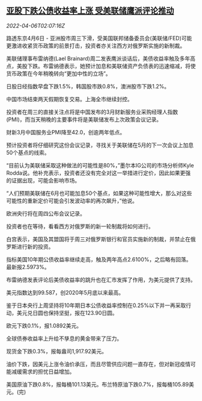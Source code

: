 <!--1649212262000-->
[亚股下跌公债收益率上涨 受美联储鹰派评论推动](https://cn.reuters.com/article/asia-financial-markets-0406-wedn-idCNKCS2LY05I)
------

<div><i>2022-04-06T02:07:16Z</i></div><p>路透东京4月6日 - 亚洲股市周三下滑，受美国联邦储备委员会(美联储/FED)可能更激进收紧货币政策的前景打击，投资者亦关注西方对俄罗斯实施的新制裁。</p><p>美联储理事布雷纳德(Lael Brainard)周二发表鹰派谈话后，美债收益率触及多年高点，美股下跌。布雷纳德表示，她预计加息和美联储资产负债表的迅速缩减，将使货币政策在今年稍晚转向“更加中性的立场”。</p><p>日股日经指数早盘下跌1.5%，韩国股市跌0.8%，澳洲股市下跌1.2%。</p><p>中国市场结束两天假期恢复交易。上海全市继续封控。</p><p>投资者在周三的直接关注点将是中国发布的3月财新服务业采购经理人指数(PMI)，而当天稍晚的主要事件将是美联储发布上次政策会议记录。</p><p>财新3月中国服务业PMI降至42.0，创逾两年低点。</p><p>预计投资者将仔细研究这份会议记录，寻找关于美联储在5月的下一次会议上加息50个基点的线索。</p><p>“目前认为美联储采取这种做法的可能性是80%，”墨尔本IG公司的市场分析师Kyle Rodda说。他补充表示，投资者还没有完全对这一举措进行定价，因此如果更强的证据出现，可能会影响市场。</p><p>“人们预期美联储在6月也可能加息50个基点，如果这种可能性增大，那么对这些可能性的重新定价可能会引发波动率的再次飙升，”他说。</p><p>欧洲央行将在周四公布会议记录。</p><p>投资者也在等待，看看西方对俄罗斯的新一轮制裁将如何进行。</p><p>白宫表示，美国及其盟国将于周三对俄罗斯银行和官员实施新的制裁，并禁止在俄罗斯进行新的投资。</p><p>指标美国10年期公债收益率继续走高，触及两年高点2.6100%，之后略有回落。最新报2.5973%。</p><p>布雷纳德发表评论后美债收益率的跳升也在汇市发挥了作用，为美元提供了支持。</p><p>美元指数达到99.587，创2020年5月底以来最高。</p><p>鉴于日本央行上周坚持将10年期日本公债收益率控制在0.25%以下并一再采取行动，美元兑日圆也保持坚挺，报在123.90日圆。</p><p>欧元下跌0.1%，报1.0892美元。</p><p>全球债券收益率上升给不孳息的黄金带来了压力。</p><p>现货金下跌0.3%，报每盎司1,917.92美元。</p><p>油价下跌，因美元上涨令油价承压，而且尽管供应问题一直存在，但对新冠疫情可能减缓需求的担忧日益增加。</p><p>美国原油下跌0.8%，报每桶101.13美元。布兰特原油下跌0.7%，报每桶105.89美元。(完)</p>
